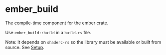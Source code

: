 # ember_build

The compile-time component for the ember crate.

Use `ember_build::build` in a `build.rs` file.

Note: It depends on `shaderc-rs` so the library must be available or built from source. See [Setup].

[Setup]: https://github.com/google/shaderc-rs#setup